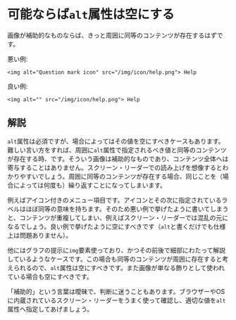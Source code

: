 # 可能ならば`alt`属性は空にする

画像が補助的なものならば、きっと周囲に同等のコンテンツが存在するはずです。

悪い例:

    <img alt="Question mark icon" src="/img/icon/help.png"> Help

良い例:

    <img alt="" src="/img/icon/help.png"> Help


## 解説

`alt`属性は必須ですが、場合によってはその値を空にすべきケースもあります。難しい言い方をすれば、周囲に`alt`属性で指定されるべき値と同等のコンテンツが存在する時、です。そういう画像は補助的なものであり、コンテンツ全体へは寄与することはありません。スクリーン・リーダーでの読み上げを想像するとわかりやすいでしょう。周囲に同等のコンテンツが存在する場合、同じことを（場合によっては何度も）繰り返すことになってしまいます。

例えばアイコン付きのメニュー項目です。アイコンとその次に指定されているラベルはほぼ同等の意味を持ちます。そのため悪い例で挙げたように書いてしまうと、コンテンツが重複してしまい、例えばスクリーン・リーダーでは混乱の元になるでしょう。良い例で挙げたように空にすべきです（`alt`と書くだけでも仕様上は問題ありません）。

他にはグラフの提示に`img`要素使っており、かつその前後で細部にわたって解説しているようなケースです。この場合も同等のコンテンツが周囲に存在すると考えられるので、`alt`属性は空にすべきです。また画像が単なる飾りとして使われている場合も空にすべきです。

「補助的」という言葉は曖昧で、判断に迷うこともあります。ブラウザーやOSに内蔵されているスクリーン・リーダーをうまく使って確認し、適切な値を`alt`属性へ指定してあげましょう。
